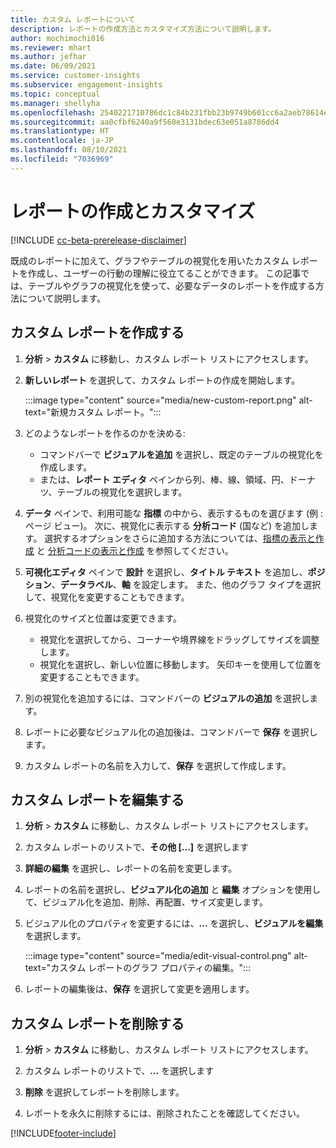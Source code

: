```yaml
---
title: カスタム レポートについて
description: レポートの作成方法とカスタマイズ方法について説明します。
author: mochimochi016
ms.reviewer: mhart
ms.author: jefhar
ms.date: 06/09/2021
ms.service: customer-insights
ms.subservice: engagement-insights
ms.topic: conceptual
ms.manager: shellyha
ms.openlocfilehash: 2540221710786dc1c84b231fbb23b9749b601cc6a2aeb78614e16002302a80a9
ms.sourcegitcommit: aa0cfbf6240a9f560e3131bdec63e051a8786dd4
ms.translationtype: HT
ms.contentlocale: ja-JP
ms.lasthandoff: 08/10/2021
ms.locfileid: "7036969"
---
```

# <a name="create-and-edit-custom-reports"></a>レポートの作成とカスタマイズ

[!INCLUDE [cc-beta-prerelease-disclaimer](includes/cc-beta-prerelease-disclaimer.md)]

既成のレポートに加えて、グラフやテーブルの視覚化を用いたカスタム レポートを作成し、ユーザーの行動の理解に役立てることができます。 この記事では、テーブルやグラフの視覚化を使って、必要なデータのレポートを作成する方法について説明します。 

## <a name="create-a-custom-report"></a>カスタム レポートを作成する

1. **分析** > **カスタム** に移動し、カスタム レポート リストにアクセスします。

1. **新しいレポート** を選択して、カスタム レポートの作成を開始します。

   :::image type="content" source="media/new-custom-report.png" alt-text="新規カスタム レポート。":::

1. どのようなレポートを作るのかを決める:

    - コマンドバーで **ビジュアルを追加** を選択し、既定のテーブルの視覚化を作成します。
    - または、**レポート エディタ** ペインから列、棒、線、領域、円、ドーナツ、テーブルの視覚化を選択します。

1. **データ** ペインで、利用可能な **指標** の中から、表示するものを選びます (例 : ページ ビュー)。 次に、視覚化に表示する **分析コード** (国など) を追加します。 選択するオプションをさらに追加する方法については、[指標の表示と作成](metrics.md) と [分析コードの表示と作成](dimensions.md) を参照してください。

1. **可視化エディタ** ペインで **設計** を選択し、**タイトル テキスト** を追加し、**ポジション**、**データラベル**、**軸** を設定します。  また、他のグラフ タイプを選択して、視覚化を変更することもできます。

1. 視覚化のサイズと位置は変更できます。
   - 視覚化を選択してから、コーナーや境界線をドラッグしてサイズを調整します。
   - 視覚化を選択し、新しい位置に移動します。 矢印キーを使用して位置を変更することもできます。
1. 別の視覚化を追加するには、コマンドバーの **ビジュアルの追加** を選択します。
1. レポートに必要なビジュアル化の追加後は、コマンドバーで **保存** を選択します。

1. カスタム レポートの名前を入力して、**保存** を選択して作成します。
 
## <a name="edit-a-custom-report"></a>カスタム レポートを編集する

1. **分析** > **カスタム** に移動し、カスタム レポート リストにアクセスします。

1. カスタム レポートのリストで、**その他 [...]** を選択します 

1. **詳細の編集** を選択し、レポートの名前を変更します。

1. レポートの名前を選択し、**ビジュアル化の追加** と **編集** オプションを使用して、ビジュアル化を追加、削除、再配置、サイズ変更します。

1. ビジュアル化のプロパティを変更するには、**...** を選択し、**ビジュアルを編集** を選択します。

   :::image type="content" source="media/edit-visual-control.png" alt-text="カスタム レポートのグラフ プロパティの編集。":::

1. レポートの編集後は、**保存** を選択して変更を適用します。 

## <a name="delete-a-custom-report"></a>カスタム レポートを削除する

1. **分析** > **カスタム** に移動し、カスタム レポート リストにアクセスします。

1. カスタム レポートのリストで、**...** を選択します

1. **削除** を選択してレポートを削除します。

1. レポートを永久に削除するには、削除されたことを確認してください。

[!INCLUDE[footer-include](../includes/footer-banner.md)]
